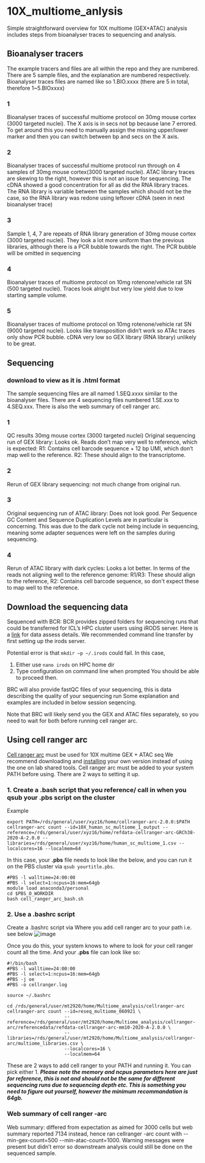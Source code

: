 # 10X_multiome_anlysis
Simple straightforward overview for 10X multiome (GEX+ATAC) analysis includes steps from bioanalyser traces to sequencing and analysis. 

## Bioanalyser tracers
The example tracers and files are all within the repo and they are numbered. There are 5 sample files, and the explanation are numbered respectively.
Bioanalyser traces files are named like so 1.BIO.xxxx (there are 5 in total, therefore 1~5.BIOxxxx) 
### 1
Bioanalyser traces of successful multiome protocol on 30mg mouse cortex (3000 targeted nuclei). The X axis is in secs not bp because lane 7 errored. To get around this you need to manually assign the missing upper/lower marker and then you can switch between bp and secs on the X axis.
### 2 
Bioanalyser traces of successful multiome protocol run through on 4 samples of 30mg mouse cortex(3000 targeted nuclei). ATAC library traces are skewing to the right, however this is not an issue for sequencing. The cDNA showed a good concentration for all as did the RNA library traces. The RNA library is variable between the samples which should not be the case, so the RNA library was redone using leftover cDNA (seen in next bioanalyser trace)
### 3 
Sample 1, 4, 7 are repeats of RNA library generation of 30mg mouse cortex (3000 targeted nuclei). They look a lot more uniform than the previous libraries, although there is a PCR bubble towards the right. The PCR bubble will be omitted in sequencing
### 4 
Bioanalyser traces of multiome protocol on 10mg rotenone/vehicle rat SN (500 targeted nuclei). Traces look alright but very low yield due to low starting sample volume.
### 5
Bioanalyser traces of multiome protocol on 10mg rotenone/vehicle rat SN (9000 targeted nuclei). Looks like transposition didn’t work so ATAc traces only show PCR bubble. cDNA very low so GEX library (RNA library) unlikely to be great.

## Sequencing 
### download to view as it is .html format
The sample sequencing files are all named 1.SEQ.xxxx similar to the bioanalyser files. There are 4 sequencing files numbered 1.SE.xxx to 4.SEQ.xxx. There is also the web summary of cell ranger arc. 

### 1 
QC results
30mg mouse cortex (3000 targeted nuclei)
Original sequencing run of GEX library: Looks ok. Reads don’t map very well to reference, which is expected: R1: Contains cell barcode sequence + 12 bp UMI, which don’t map well to the reference. R2: These should align to the transcriptome. 

### 2 
Rerun of GEX library sequencing: not much change from original run.

### 3
Original sequencing run of ATAC library: Does not look good. Per Sequence GC Content and Sequence Duplication Levels are in particular is concerning. This was due to the dark cycle not being include in sequencing, meaning some adapter sequences were left on the samples during sequencing.

### 4 
Rerun of ATAC library with dark cycles: Looks a lot better. In terms of the reads not aligning well to the reference genome: R1/R3: These should align to the reference, R2: Contains cell barcode sequence, so don't expect these to map well to the reference.

## Download the sequencing data 
Sequenced with BCR: 
BCR provides zipped folders for sequencing runs that could be transferred for ICL’s HPC cluster users using iRODS server. 
Here is a [link](https://imperial-genomics-facility.github.io/igf-pipeline-help/data_access.html#data-access-via-irods-server) for data assess details.
We recommended command line transfer by first setting up the irods server. 

Potential error is that ```mkdir –p ~/.irods``` could fail. In this case, 
1.	Either use ```nano irods``` on HPC home dir 
2.	Type configuration on command line when prompted
You should be able to proceed then. 

BRC will also provide fastQC files of your sequencing, this is data describing the quality of your sequencing run 
Some explanation and examples are included in below session seqencing. 

Note that BRC will likely send you the GEX and ATAC files separately, so you need to wait for both before running cell ranger arc. 


## Using cell ranger arc 
[Cell ranger arc](https://support.10xgenomics.com/single-cell-multiome-atac-gex/software/downloads/latest) must be used for 10X multime GEX + ATAC seq 
We recommend downloading and [installing](https://support.10xgenomics.com/single-cell-multiome-atac-gex/software/pipelines/latest/installation) your own version instead of using the one on lab shared tools. 
Cell ranger arc must be added to your system PATH before using. There are 2 ways to setting it up. 
### 1.	Create a **.bash** script that you reference/ call in when you qsub your **.pbs** script on the cluster 

Example 

```
export PATH=/rds/general/user/xyz16/home/cellranger-arc-2.0.0:$PATH
cellranger-arc count --id=10X_human_sc_multiome_1_output --reference=/rds/general/user/xyz16/home/refdata-cellranger-arc-GRCh38-2020-A-2.0.0 --libraries=/rds/general/user/xyz16/home/human_sc_multiome_1.csv --localcores=16 --localmem=64
```
In this case, your **.pbs** file needs to look like the below, and you can run it on the PBS cluster via ```qsub yourtitle.pbs```. 
```
#PBS -l walltime=24:00:00
#PBS -l select=1:ncpus=16:mem=64gb
module load anaconda3/personal
cd $PBS_O_WORKDIR
bash cell_ranger_arc_bash.sh
```

### 2. Use a .bashrc script 
Create a .bashrc script via Where you add cell ranger arc to your path i.e. see below
![image](https://user-images.githubusercontent.com/53938505/140020226-e680e207-a960-4196-9729-b09acae72870.png)

Once you do this, your system knows to where to look for your cell ranger count all the time. And your **.pbs** file can look like so:
```
#!/bin/bash
#PBS -l walltime=24:00:00
#PBS -l select=1:ncpus=16:mem=64gb
#PBS -j oe
#PBS -o cellranger.log

source ~/.bashrc

cd /rds/general/user/mt2920/home/Multiome_analysis/cellranger-arc
cellranger-arc count --id=reseq_multiome_060921 \
                     --reference=/rds/general/user/mt2920/home/Multiome_analysis/cellranger-arc/referencedata/refdata-cellranger-arc-mm10-2020-A-2.0.0 \
                     --libraries=/rds/general/user/mt2920/home/Multiome_analysis/cellranger-arc/multiome_libraries.csv \
                     --localcores=16 \
                     --localmem=64
```
These are 2 ways to add cell ranger to your PATH and running it. You can pick either 1. 
***Please note the memory and ncpus parameters here are just for reference, this is not and should not be the same for different sequencing runs due to sequencing depth etc. This is something you need to figure out yourself, however the minimum recommandation is 64gb.***

### Web summary of cell ranger -arc 
Web summary: differed from expectation as aimed for 3000 cells but web summary reported 7134 instead, hence ran cellranger -arc count with --min-gex-count=500 --min-atac-count=1000. Warning messages were present but didn’t error so downstream analysis could still be done on the sequenced sample.


